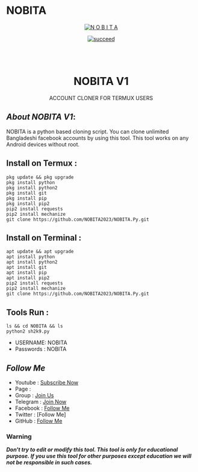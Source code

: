 # NOBITA
<p align="center">
<a href="https://github.com/Dark-Cyber-07"><img title="N O B I T A " src="https://github-readme-stats.vercel.app/api?username=SHANTO&show_icons=true&include_all_commits=true&theme=chartreuse-dark&cache_seconds=3200"></a>
</p>


<p align="center">
<a href="#"><img title="succeed" src="https://img.shields.io/badge/deobfuscating-succeed-green?colorB=%23017e40&style=for-the-badge"></a>
</p>
<br/><br/>

<h1 align="center">NOBITA V1</h1>
<p align="center">      ACCOUNT CLONER FOR TERMUX USERS</p>

## ***About NOBITA V1***:

NOBITA is a python based cloning script. You can clone unlimited Bangladeshi facebook accounts by using this tool. This tool works on any Android devices without root.

## Install on Termux :
```
pkg update && pkg upgrade
pkg install python
pkg install python2
pkg install git
pkg install pip
pkg install pip2
pip2 install requests
pip2 install mechanize
git clone https://github.com/NOBITA2023/NOBITA.Py.git
```
## Install on Terminal :
```
apt update && apt upgrade
apt install python
apt install python2
apt install git
apt install pip
apt install pip2
pip2 install requests
pip2 install mechanize
git clone https://github.com/NOBITA2023/NOBITA.Py.git
```

## Tools Run :
```
ls && cd NOBITA && ls
python2 sh2k9.py 
```

*   USERNAME: NOBITA
*   Passwords : NOBITA


## ***Follow Me***

* Youtube : [Subscribe Now](https://youtube.com/channel/UCfxn7eRMAT_luYk0_sld-aA)
* Page : 
* Group : [Join Us](https://facebook.com/groups/1175388446323389/)
* Telegram : [Join Now]()
* Facebook  : [Follow Me](https://www.facebook.com/nobeta.nobi.suke.33886305)
* Twitter : [Follow Me]
* GitHub : [Follow Me](https://github.com/NOBITA2023/NOBITA.Py.git)

### Warning

***Don't try to edit or modify this tool. This tool is only for educational purpose. If you use this tool for other purposes except education we will not be responsible in such cases.***
